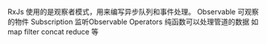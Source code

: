 RxJs 使用的是观察者模式，用来编写异步队列和事件处理。
Observable 可观察的物件
Subscription 监听Observable
Operators 纯函数可以处理管道的数据 如 map filter concat reduce 等